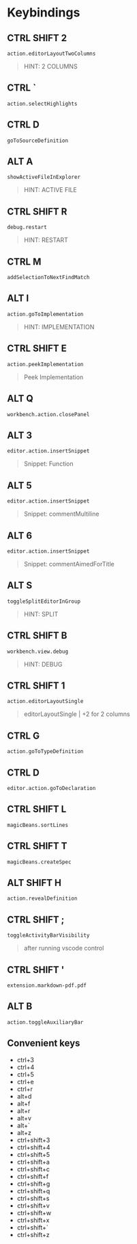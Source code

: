 # Keybindings

## CTRL  SHIFT  2

`action.editorLayoutTwoColumns`

> HINT: 2 COLUMNS

## CTRL  `

`action.selectHighlights`

## CTRL  D

`goToSourceDefinition`

## ALT  A

`showActiveFileInExplorer`

> HINT: ACTIVE FILE

## CTRL  SHIFT  R

`debug.restart`

> HINT: RESTART

## CTRL  M

`addSelectionToNextFindMatch`

## ALT  I

`action.goToImplementation`

> HINT: IMPLEMENTATION

## CTRL  SHIFT  E

`action.peekImplementation`

> Peek Implementation

## ALT  Q

`workbench.action.closePanel`

## ALT  3

`editor.action.insertSnippet`

> Snippet: Function

## ALT  5

`editor.action.insertSnippet`

> Snippet: commentMultiline

## ALT  6

`editor.action.insertSnippet`

> Snippet: commentAimedForTitle

## ALT  S

`toggleSplitEditorInGroup`

> HINT: SPLIT

## CTRL  SHIFT  B

`workbench.view.debug`

> HINT: DEBUG

## CTRL  SHIFT  1

`action.editorLayoutSingle`

> editorLayoutSingle | +2 for 2 columns

## CTRL  G

`action.goToTypeDefinition`

## CTRL  D

`editor.action.goToDeclaration`

## CTRL  SHIFT  L

`magicBeans.sortLines`

## CTRL  SHIFT  T

`magicBeans.createSpec`

## ALT  SHIFT  H

`action.revealDefinition`

## CTRL  SHIFT  ;

`toggleActivityBarVisibility`

> after running vscode control

## CTRL  SHIFT  '

`extension.markdown-pdf.pdf`

## ALT  B

`action.toggleAuxiliaryBar`

## Convenient keys

* ctrl+3
* ctrl+4
* ctrl+5
* ctrl+e
* ctrl+r
* alt+d
* alt+f
* alt+r
* alt+v
* alt+`
* alt+z
* ctrl+shift+3
* ctrl+shift+4
* ctrl+shift+5
* ctrl+shift+a
* ctrl+shift+c
* ctrl+shift+f
* ctrl+shift+g
* ctrl+shift+q
* ctrl+shift+s
* ctrl+shift+v
* ctrl+shift+w
* ctrl+shift+x
* ctrl+shift+`
* ctrl+shift+z